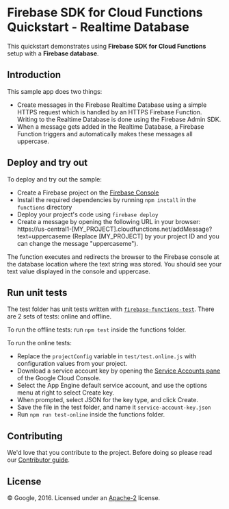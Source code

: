 # Firebase SDK for Cloud Functions Quickstart - Realtime Database

This quickstart demonstrates using **Firebase SDK for Cloud Functions** setup with a **Firebase database**.


## Introduction

This sample app does two things:
 - Create messages in the Firebase Realtime Database using a simple HTTPS request which is handled by an HTTPS Firebase Function. Writing to the Realtime Database is done using the Firebase Admin SDK. 
 - When a message gets added in the Realtime Database, a Firebase Function triggers and automatically makes these messages all uppercase.

## Deploy and try out

To deploy and try out the sample:

 - Create a Firebase project on the [Firebase Console](https://console.firebase.google.com)
 - Install the required dependencies by running `npm install` in the `functions` directory
 - Deploy your project's code using `firebase deploy`
 - Create a message by opening the following URL in your browser: https://us-central1-[MY_PROJECT].cloudfunctions.net/addMessage?text=uppercaseme (Replace [MY_PROJECT] by your project ID and you can change the message "uppercaseme").

 The function executes and redirects the browser to the Firebase console at the database location where the text string was stored. You should see your text value displayed in the console and uppercase.

## Run unit tests

The test folder has unit tests written with [`firebase-functions-test`](https://github.com/Firebase/firebase-functions-test). There are 2 sets of tests: online and offline.

To run the offline tests: run `npm test` inside the functions folder.

To run the online tests:
 - Replace the `projectConfig` variable in `test/test.online.js` with configuration values from your project.
 - Download a service account key by opening the [Service Accounts pane](https://console.cloud.google.com/iam-admin/serviceaccounts) of the Google Cloud Console.
 - Select the App Engine default service account, and use the options menu at right to select Create key.
 - When prompted, select JSON for the key type, and click Create.
 - Save the file in the test folder, and name it `service-account-key.json`
 - Run `npm run test-online` inside the functions folder.

## Contributing

We'd love that you contribute to the project. Before doing so please read our [Contributor guide](../../CONTRIBUTING.md).


## License

© Google, 2016. Licensed under an [Apache-2](../../LICENSE) license.
